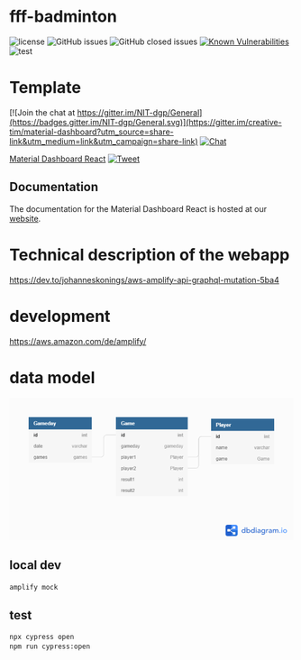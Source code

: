 # fff-badminton

![license](https://img.shields.io/badge/license-MIT-blue.svg) 
![GitHub issues](https://img.shields.io/github/issues/JohannesKonings/fff-badminton)
![GitHub closed issues](https://img.shields.io/github/issues-closed/JohannesKonings/fff-badminton)
[![Known Vulnerabilities](https://snyk.io/test/github/JohannesKonings/fff-badminton/badge.svg?targetFile=package.json)](https://snyk.io/test/github/JohannesKonings/fff-badminton?targetFile=package.json)
![test](https://github.com/JohannesKonings/fff-badminton/workflows/test/badge.svg)

<!--https://github.com/badges/shields-->

# Template

[![Join the chat at https://gitter.im/NIT-dgp/General](https://badges.gitter.im/NIT-dgp/General.svg)](https://gitter.im/creative-tim/material-dashboard?utm_source=share-link&utm_medium=link&utm_campaign=share-link) 
[![Chat](https://img.shields.io/badge/chat-on%20discord-7289da.svg)](https://discord.gg/E4aHAQy)

[Material Dashboard React](https://demos.creative-tim.com/material-dashboard-react/#/dashboard) [![Tweet](https://img.shields.io/twitter/url/http/shields.io.svg?style=social&logo=twitter)](https://twitter.com/intent/tweet?url=https%3A%2F%2Fcreativetimofficial.github.io%2Fmaterial-dashboard-react&text=Material%20Dashboard%20React%20-%20Free%20Bootstrap%20Admin%20Template&original_referer=https%3A%2F%2Fdemos.creative-tim.com%2Fmaterial-dashboard-react%2F%3F_ga%3D2.10428917.198078103.1532329372-1803433978.1528781151&via=creativetim&hashtags=react%2Cmaterial-ui)

## Documentation
The documentation for the Material Dashboard React is hosted at our [website](https://demos.creative-tim.com/material-dashboard-react/#/documentation/tutorial).

# Technical description of the webapp

https://dev.to/johanneskonings/aws-amplify-api-graphql-mutation-5ba4

# development

https://aws.amazon.com/de/amplify/

# data model

![data model](./src/assets/img/fff-data-model.png)

## local dev

```sh
amplify mock
```

## test

```sh
npx cypress open
npm run cypress:open
```
